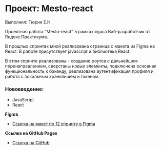 # Проект: Mesto-react

Выполнил: Тюрин Е.Н.

Проектная работа "Mesto-react" в рамках курса Вэб-разработчик от Яндекс.Практикума.

В прошлых спринтах мной реализована страница с макета из Figma на React. В работе присутствует javascript и библиотека React.

В этом спринте реализованы - создание роутов с дальнейшим перенаправлением, сверстаны новые элементы, подключена основная функциональность к бэкенду, реализована аутентификация профиля и работа с локальным хранилищем и токеном.
### Нововведение:

* JavaScript
* React

**Figma**

* [Ссылка на макет по 12 спринту в Figma](https://www.figma.com/file/5H3gsn5lIGPwzBPby9jAOo/JavaScript.-Sprint-12?node-id=0%3A1&mode=dev)

**Ссылка на GitHub Pages**

* [Ссылка на GitHub](https://github.com/ETiurin/mesto-react.git)
